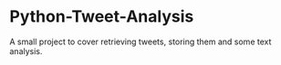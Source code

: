 # Python-Tweet-Analysis
A small project to cover retrieving tweets, storing them and some text analysis.
